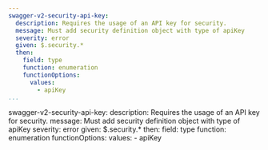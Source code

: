 ```yaml
---
swagger-v2-security-api-key:
  description: Requires the usage of an API key for security.
  message: Must add security definition object with type of apiKey
  severity: error
  given: $.security.*
  then:
    field: type
    function: enumeration
    functionOptions:
      values:
        - apiKey
...
```

swagger-v2-security-api-key:
  description: Requires the usage of an API key for security.
  message: Must add security definition object with type of apiKey
  severity: error
  given: $.security.*
  then:
    field: type
    function: enumeration
    functionOptions:
      values:
        - apiKey
